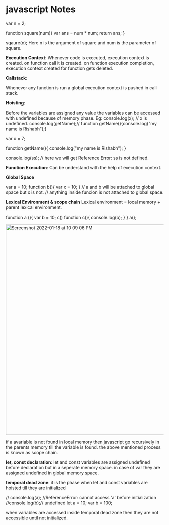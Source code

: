 # javascript Notes

var n = 2;

function square(num){
    var ans = num * num;
    return ans;
}

sqaure(n);
Here n is the argument of square and num is the parameter of square.

**Execution Context**:
Whenever code is executed, execution context is created.
on function call it is created.
on function execution completion, execution context created for function gets deleted.

**Callstack**:

Whenever any function is run a global execution context is pushed in call stack.

**Hoisting**:

Before the variables are assigned any value the variables can be accessed with undefined because of memory phase.
Eg:
console.log(x); // x is undefined.
console.log(getName);// function getName(){console.log("my name is Rishabh");}

var x = 7;

function getName(){
    console.log("my name is Rishabh");
}

console.log(ss); // here we will get Reference Error: ss is not defined.

**Function Execution**:
Can be understand with the help of execution context.

**Global Space**

var a = 10;
function b(){
    var x = 10;
}
// a and b will be attached to global space but x is not.
// anything inside funcion is not attached to global space.

**Lexical Environment & scope chain**
Lexical environment = local memory + parent lexical environment.

function a (){
    var b = 10;
    c()
    function c(){
        console.log(b);
    }
}
a();


<img width="670" alt="Screenshot 2022-01-18 at 10 09 06 PM" src="https://user-images.githubusercontent.com/16613350/149979652-21be8476-99dd-44ff-ad80-9c2abf7d1e32.png">

if a avariable is not found in local memory
then javascript go recursively in the parents memory till the variable is found.
the above mentioned process is known as scope chain.


**let, const declaration**:
let and const variables are assigned undefined before declaration but in a seperate memory space.
in case of var they are assigned undefined in global memory space.

**temporal dead zone**:
it is the phase when let and const variables are hoisted till they are initialized

// console.log(a); //ReferenceError: cannot access 'a' before initialization
//console.log(b);// undefined
let a = 10;
var b = 100;

when variables are accessed inside temporal dead zone then they are not accessible until not initialized.

